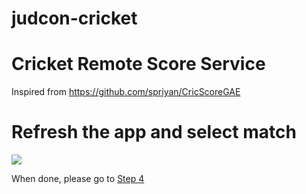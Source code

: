 judcon-cricket
==============

# Cricket Remote Score Service

Inspired from https://github.com/spriyan/CricScoreGAE


# Refresh the app and select match

![](http://s21.postimg.org/a4ztdxxrb/Screen_Shot_2014_01_16_at_11_03_44.png)

When done, please go to [Step 4](https://github.com/sebastienblanc/judcon-cricket-demo/tree/step4#judcon-cricket)


